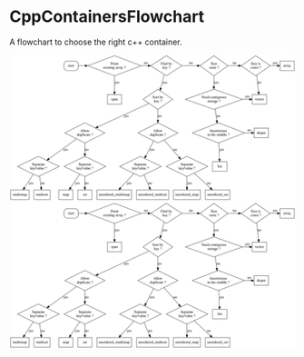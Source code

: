 # CppContainersFlowchart
A flowchart to choose the right c++ container.

![CppContainersFlowchart](flowchart.svg)
<img src="flowchart.svg">
